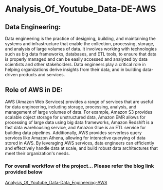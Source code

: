 # Analysis_Of_Youtube_Data-DE-AWS

## Data Engineering:
Data engineering is the practice of designing, building, and maintaining the systems and infrastructure that enable the collection, processing, storage, and analysis of large volumes of data. It involves working with technologies such as big data frameworks, databases, and ETL tools, to ensure that data is properly managed and can be easily accessed and analyzed by data scientists and other stakeholders. Data engineers play a critical role in helping organizations derive insights from their data, and in building data-driven products and services.

## Role of AWS in DE:
AWS (Amazon Web Services) provides a range of services that are useful for data engineering, including storage, processing, analysis, and management of large volumes of data. For example, Amazon S3 provides scalable object storage for unstructured data, Amazon EMR allows for processing of large data using big data frameworks, Amazon Redshift is a fast data warehousing service, and Amazon Glue is an ETL service for building data pipelines. Additionally, AWS provides serverless query services like Amazon Athena, allowing for interactive querying of data stored in AWS. By leveraging AWS services, data engineers can efficiently and effectively handle data at scale, and build robust data architectures that meet their organization's needs.

### For overall workflow of the project... Please refer the blog link provided below 
[Analysis_Of_Youtube_Data-Data_Engineering-AWS](https://de-project-workflow-aws.blogspot.com/2023/04/analysis-of-youtube-data-de-project-on.html)
